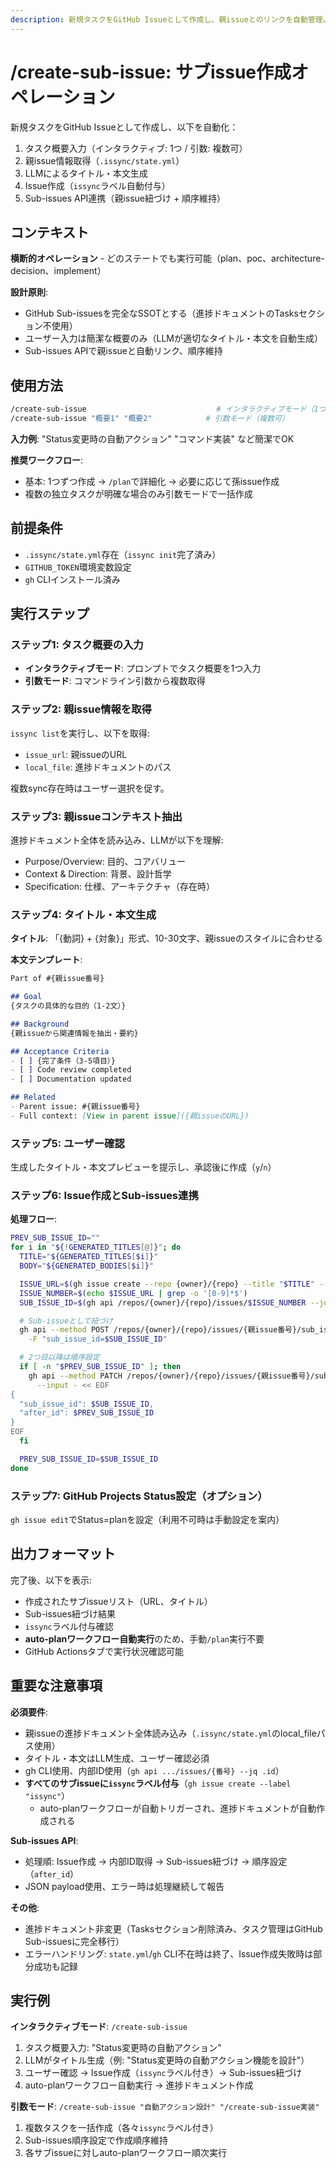 ```yaml
---
description: 新規タスクをGitHub Issueとして作成し、親issueとのリンクを自動管理。進捗ドキュメントのTasksセクションは不使用
---
```


# /create-sub-issue: サブissue作成オペレーション

新規タスクをGitHub Issueとして作成し、以下を自動化：
1. タスク概要入力（インタラクティブ: 1つ / 引数: 複数可）
2. 親issue情報取得（`.issync/state.yml`）
3. LLMによるタイトル・本文生成
4. Issue作成（`issync`ラベル自動付与）
5. Sub-issues API連携（親issue紐づけ + 順序維持）

## コンテキスト

**横断的オペレーション** - どのステートでも実行可能（plan、poc、architecture-decision、implement）

**設計原則**:
- GitHub Sub-issuesを完全なSSOTとする（進捗ドキュメントのTasksセクション不使用）
- ユーザー入力は簡潔な概要のみ（LLMが適切なタイトル・本文を自動生成）
- Sub-issues APIで親issueと自動リンク、順序維持

## 使用方法

```bash
/create-sub-issue                             # インタラクティブモード（1つ）
/create-sub-issue "概要1" "概要2"            # 引数モード（複数可）
```

**入力例**: "Status変更時の自動アクション" "コマンド実装" など簡潔でOK

**推奨ワークフロー**:
- 基本: 1つずつ作成 → `/plan`で詳細化 → 必要に応じて孫issue作成
- 複数の独立タスクが明確な場合のみ引数モードで一括作成

## 前提条件

- `.issync/state.yml`存在（`issync init`完了済み）
- `GITHUB_TOKEN`環境変数設定
- `gh` CLIインストール済み

## 実行ステップ

### ステップ1: タスク概要の入力

- **インタラクティブモード**: プロンプトでタスク概要を1つ入力
- **引数モード**: コマンドライン引数から複数取得

### ステップ2: 親issue情報を取得

`issync list`を実行し、以下を取得:
- `issue_url`: 親issueのURL
- `local_file`: 進捗ドキュメントのパス

複数sync存在時はユーザー選択を促す。

### ステップ3: 親issueコンテキスト抽出

進捗ドキュメント全体を読み込み、LLMが以下を理解:
- Purpose/Overview: 目的、コアバリュー
- Context & Direction: 背景、設計哲学
- Specification: 仕様、アーキテクチャ（存在時）

### ステップ4: タイトル・本文生成

**タイトル**: 「{動詞} + {対象}」形式、10-30文字、親issueのスタイルに合わせる

**本文テンプレート**:
```markdown
Part of #{親issue番号}

## Goal
{タスクの具体的な目的（1-2文）}

## Background
{親issueから関連情報を抽出・要約}

## Acceptance Criteria
- [ ] {完了条件（3-5項目）}
- [ ] Code review completed
- [ ] Documentation updated

## Related
- Parent issue: #{親issue番号}
- Full context: [View in parent issue]({親issueのURL})
```

### ステップ5: ユーザー確認

生成したタイトル・本文プレビューを提示し、承認後に作成（`y`/`n`）

### ステップ6: Issue作成とSub-issues連携

**処理フロー**:
```bash
PREV_SUB_ISSUE_ID=""
for i in "${!GENERATED_TITLES[@]}"; do
  TITLE="${GENERATED_TITLES[$i]}"
  BODY="${GENERATED_BODIES[$i]}"

  ISSUE_URL=$(gh issue create --repo {owner}/{repo} --title "$TITLE" --body "$BODY" --label "issync")
  ISSUE_NUMBER=$(echo $ISSUE_URL | grep -o '[0-9]*$')
  SUB_ISSUE_ID=$(gh api /repos/{owner}/{repo}/issues/$ISSUE_NUMBER --jq .id)

  # Sub-issueとして紐づけ
  gh api --method POST /repos/{owner}/{repo}/issues/{親issue番号}/sub_issues \
    -F "sub_issue_id=$SUB_ISSUE_ID"

  # 2つ目以降は順序設定
  if [ -n "$PREV_SUB_ISSUE_ID" ]; then
    gh api --method PATCH /repos/{owner}/{repo}/issues/{親issue番号}/sub_issues/priority \
      --input - << EOF
{
  "sub_issue_id": $SUB_ISSUE_ID,
  "after_id": $PREV_SUB_ISSUE_ID
}
EOF
  fi

  PREV_SUB_ISSUE_ID=$SUB_ISSUE_ID
done
```

### ステップ7: GitHub Projects Status設定（オプション）

`gh issue edit`でStatus=planを設定（利用不可時は手動設定を案内）

## 出力フォーマット

完了後、以下を表示:
- 作成されたサブissueリスト（URL、タイトル）
- Sub-issues紐づけ結果
- `issync`ラベル付与確認
- **auto-planワークフロー自動実行**のため、手動`/plan`実行不要
- GitHub Actionsタブで実行状況確認可能

## 重要な注意事項

**必須要件**:
- 親issueの進捗ドキュメント全体読み込み（`.issync/state.yml`のlocal_fileパス使用）
- タイトル・本文はLLM生成、ユーザー確認必須
- gh CLI使用、内部ID使用（`gh api .../issues/{番号} --jq .id`）
- **すべてのサブissueに`issync`ラベル付与**（`gh issue create --label "issync"`）
  - auto-planワークフローが自動トリガーされ、進捗ドキュメントが自動作成される

**Sub-issues API**:
- 処理順: Issue作成 → 内部ID取得 → Sub-issues紐づけ → 順序設定（`after_id`）
- JSON payload使用、エラー時は処理継続して報告

**その他**:
- 進捗ドキュメント非変更（Tasksセクション削除済み、タスク管理はGitHub Sub-issuesに完全移行）
- エラーハンドリング: `state.yml`/`gh` CLI不在時は終了、Issue作成失敗時は部分成功も記録

## 実行例

**インタラクティブモード**: `/create-sub-issue`
1. タスク概要入力: "Status変更時の自動アクション"
2. LLMがタイトル生成（例: "Status変更時の自動アクション機能を設計"）
3. ユーザー確認 → Issue作成（`issync`ラベル付き）→ Sub-issues紐づけ
4. auto-planワークフロー自動実行 → 進捗ドキュメント作成

**引数モード**: `/create-sub-issue "自動アクション設計" "/create-sub-issue実装"`
1. 複数タスクを一括作成（各々`issync`ラベル付き）
2. Sub-issues順序設定で作成順序維持
3. 各サブissueに対しauto-planワークフロー順次実行
